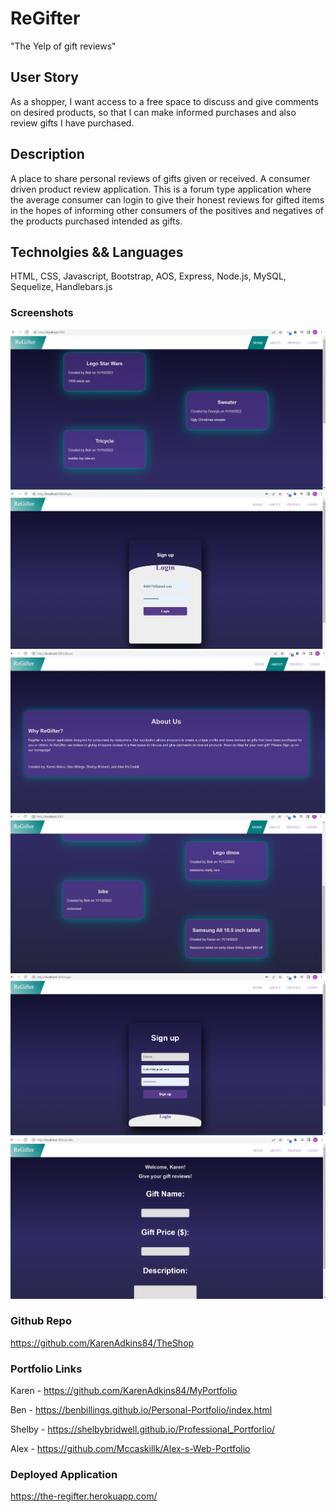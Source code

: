 # ReGifter 
"The Yelp of gift reviews"

## User Story 
As a shopper, I want access to a free space to discuss and give comments on desired products, so that I can make informed purchases and also review gifts I have purchased.

## Description 
A place to share personal reviews of gifts given or received. A consumer driven product review application. This is a forum type application where the average consumer can login to  give their honest reviews for gifted items in the hopes of informing other consumers of the positives and negatives of the products purchased intended as gifts. 

## Technolgies && Languages 
HTML, CSS, Javascript, Bootstrap, AOS, Express, Node.js, MySQL, Sequelize, Handlebars.js

### Screenshots 
![image](./assets/Screenshot-home.png)
![image](./assets/Screenshot-login.png)
![image](./assets/Screenshot-about.png)
![image](./assets/Screenshot-home2.png)
![image](./assets/Screenshot-login-sign-up.png)
![image](./assets/Screenshot-profile.png)

### Github Repo 
https://github.com/KarenAdkins84/TheShop

### Portfolio Links
Karen - https://github.com/KarenAdkins84/MyPortfolio

Ben - https://benbillings.github.io/Personal-Portfolio/index.html

Shelby - https://shelbybridwell.github.io/Professional_Portforlio/

Alex - https://github.com/Mccaskillk/Alex-s-Web-Portfolio


### Deployed Application 
https://the-regifter.herokuapp.com/
